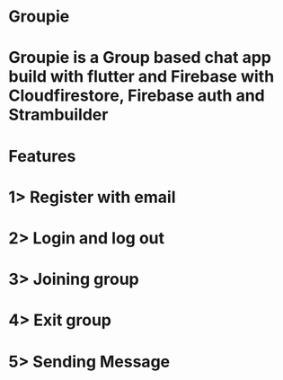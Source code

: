 # Groupie    
 # Groupie is a Group based chat app build with flutter and Firebase with Cloudfirestore, Firebase auth and Strambuilder 
 
# Features 

# 1> Register with email
# 2> Login and log  out 
# 3> Joining group 
# 4> Exit group 
# 5> Sending Message
